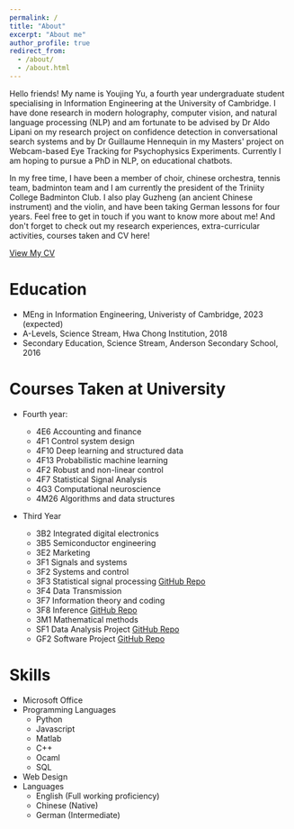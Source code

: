 ```yaml
---
permalink: /
title: "About"
excerpt: "About me"
author_profile: true
redirect_from: 
  - /about/
  - /about.html
---
```


Hello friends! My name is Youjing Yu, a fourth year undergraduate student specialising in Information Engineering at the University of Cambridge. I have done research in modern holography, computer vision, and natural language processing (NLP) and am fortunate to be advised by Dr Aldo Lipani on my research project on confidence detection in conversational search systems and by Dr Guillaume Hennequin in my Masters' project on Webcam-based Eye Tracking for Psychophysics Experiments. Currently I am hoping to pursue a PhD in NLP, on educational chatbots. 

In my free time, I have been a member of choir, chinese orchestra, tennis team, badminton team and I am currently the president of the Triniity College Badminton Club. I also play Guzheng (an ancient Chinese instrument) and the violin, and have been taking German lessons for four years. Feel free to get in touch if you want to know more about me! And don't forget to check out my research experiences, extra-curricular activities, courses taken and CV here!

<a href="http://YoujingYu99.github.io/files/CV_Youjing_YU.pdf" target="_blank">View My CV</a>

Education
======
* MEng in Information Engineering, Univeristy of Cambridge, 2023 (expected)
* A-Levels, Science Stream, Hwa Chong Institution, 2018
* Secondary Education, Science Stream, Anderson Secondary School, 2016

Courses Taken at University
======

* Fourth year: 
  * 4E6	Accounting and finance
  * 4F1	Control system design
  * 4F10	Deep learning and structured data
  * 4F13	Probabilistic machine learning
  * 4F2	Robust and non-linear control
  * 4F7	Statistical Signal Analysis
  * 4G3	Computational neuroscience
  * 4M26	Algorithms and data structures

* Third Year
  * 3B2	Integrated digital electronics 
  * 3B5	Semiconductor engineering
  * 3E2	Marketing
  * 3F1	Signals and systems
  * 3F2	Systems and control
  * 3F3	Statistical signal processing <a href="https://github.com/YoujingYu99/IIA_3F3_Signal_Processing">GitHub Repo</a>
  * 3F4	Data Transmission
  * 3F7	Information theory and coding
  * 3F8	Inference <a href="https://github.com/YoujingYu99/IIA_3F8_Inference">GitHub Repo</a>
  * 3M1	Mathematical methods
  * SF1 Data Analysis Project <a href="https://github.com/YoujingYu99/IIA_SF1_Data_Analysis">GitHub Repo</a>
  * GF2 Software Project <a href="https://github.com/YoujingYu99/logic_simulator">GitHub Repo</a>

Skills
======
* Microsoft Office
* Programming Languages
  * Python
  * Javascript
  * Matlab
  * C++
  * Ocaml
  * SQL
* Web Design
* Languages
  *  English (Full working proficiency)
  *  Chinese (Native)
  *  German (Intermediate)
